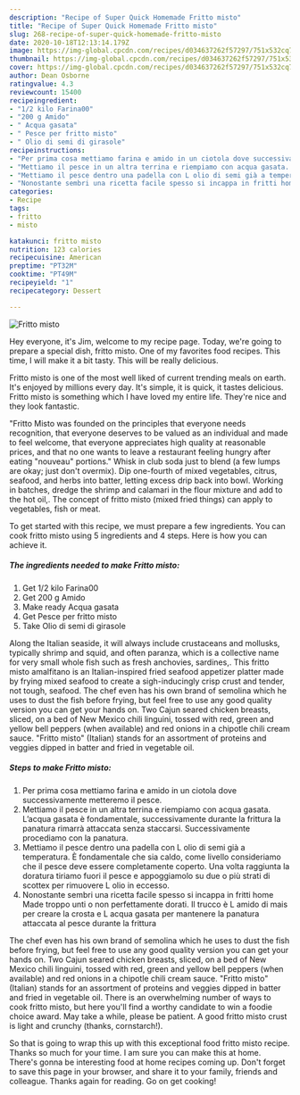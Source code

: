 ```yaml
---
description: "Recipe of Super Quick Homemade Fritto misto"
title: "Recipe of Super Quick Homemade Fritto misto"
slug: 268-recipe-of-super-quick-homemade-fritto-misto
date: 2020-10-18T12:13:14.179Z
image: https://img-global.cpcdn.com/recipes/d034637262f57297/751x532cq70/fritto-misto-recipe-main-photo.jpg
thumbnail: https://img-global.cpcdn.com/recipes/d034637262f57297/751x532cq70/fritto-misto-recipe-main-photo.jpg
cover: https://img-global.cpcdn.com/recipes/d034637262f57297/751x532cq70/fritto-misto-recipe-main-photo.jpg
author: Dean Osborne
ratingvalue: 4.3
reviewcount: 15400
recipeingredient:
- "1/2 kilo Farina00"
- "200 g Amido"
- " Acqua gasata"
- " Pesce per fritto misto"
- " Olio di semi di girasole"
recipeinstructions:
- "Per prima cosa mettiamo farina e amido in un ciotola dove successivamente metteremo il pesce."
- "Mettiamo il pesce in un altra terrina e riempiamo con acqua gasata. L’acqua gasata è fondamentale, successivamente durante la frittura la panatura rimarrà attaccata senza staccarsi. Successivamente procediamo con la panatura."
- "Mettiamo il pesce dentro una padella con L olio di semi già a temperatura. È fondamentale che sia caldo, come livello consideriamo che il pesce deve essere completamente coperto. Una volta raggiunta la doratura tiriamo fuori il pesce e appoggiamolo su due o più strati di scottex per rimuovere L olio in eccesso."
- "Nonostante sembri una ricetta facile spesso si incappa in fritti home Made troppo unti o non perfettamente dorati. Il trucco è L amido di mais per creare la crosta e L acqua gasata per mantenere la panatura attaccata al pesce durante la frittura"
categories:
- Recipe
tags:
- fritto
- misto

katakunci: fritto misto 
nutrition: 123 calories
recipecuisine: American
preptime: "PT32M"
cooktime: "PT49M"
recipeyield: "1"
recipecategory: Dessert

---
```



![Fritto misto](https://img-global.cpcdn.com/recipes/d034637262f57297/751x532cq70/fritto-misto-recipe-main-photo.jpg)

Hey everyone, it's Jim, welcome to my recipe page. Today, we're going to prepare a special dish, fritto misto. One of my favorites food recipes. This time, I will make it a bit tasty. This will be really delicious.

Fritto misto is one of the most well liked of current trending meals on earth. It's enjoyed by millions every day. It's simple, it is quick, it tastes delicious. Fritto misto is something which I have loved my entire life. They're nice and they look fantastic.

&#34;Fritto Misto was founded on the principles that everyone needs recognition, that everyone deserves to be valued as an individual and made to feel welcome, that everyone appreciates high quality at reasonable prices, and that no one wants to leave a restaurant feeling hungry after eating &#34;nouveau&#34; portions.&#34; Whisk in club soda just to blend (a few lumps are okay; just don&#39;t overmix). Dip one-fourth of mixed vegetables, citrus, seafood, and herbs into batter, letting excess drip back into bowl. Working in batches, dredge the shrimp and calamari in the flour mixture and add to the hot oil,. The concept of fritto misto (mixed fried things) can apply to vegetables, fish or meat.


To get started with this recipe, we must prepare a few ingredients. You can cook fritto misto using 5 ingredients and 4 steps. Here is how you can achieve it.

<!--inarticleads1-->

##### The ingredients needed to make Fritto misto:

1. Get 1/2 kilo Farina00
1. Get 200 g Amido
1. Make ready  Acqua gasata
1. Get  Pesce per fritto misto
1. Take  Olio di semi di girasole


Along the Italian seaside, it will always include crustaceans and mollusks, typically shrimp and squid, and often paranza, which is a collective name for very small whole fish such as fresh anchovies, sardines,. This fritto misto amalfitano is an Italian-inspired fried seafood appetizer platter made by frying mixed seafood to create a sigh-inducingly crisp crust and tender, not tough, seafood. The chef even has his own brand of semolina which he uses to dust the fish before frying, but feel free to use any good quality version you can get your hands on. Two Cajun seared chicken breasts, sliced, on a bed of New Mexico chili linguini, tossed with red, green and yellow bell peppers (when available) and red onions in a chipotle chili cream sauce. &#34;Fritto misto&#34; (Italian) stands for an assortment of proteins and veggies dipped in batter and fried in vegetable oil. 

<!--inarticleads2-->

##### Steps to make Fritto misto:

1. Per prima cosa mettiamo farina e amido in un ciotola dove successivamente metteremo il pesce.
1. Mettiamo il pesce in un altra terrina e riempiamo con acqua gasata. L’acqua gasata è fondamentale, successivamente durante la frittura la panatura rimarrà attaccata senza staccarsi. Successivamente procediamo con la panatura.
1. Mettiamo il pesce dentro una padella con L olio di semi già a temperatura. È fondamentale che sia caldo, come livello consideriamo che il pesce deve essere completamente coperto. Una volta raggiunta la doratura tiriamo fuori il pesce e appoggiamolo su due o più strati di scottex per rimuovere L olio in eccesso.
1. Nonostante sembri una ricetta facile spesso si incappa in fritti home Made troppo unti o non perfettamente dorati. Il trucco è L amido di mais per creare la crosta e L acqua gasata per mantenere la panatura attaccata al pesce durante la frittura


The chef even has his own brand of semolina which he uses to dust the fish before frying, but feel free to use any good quality version you can get your hands on. Two Cajun seared chicken breasts, sliced, on a bed of New Mexico chili linguini, tossed with red, green and yellow bell peppers (when available) and red onions in a chipotle chili cream sauce. &#34;Fritto misto&#34; (Italian) stands for an assortment of proteins and veggies dipped in batter and fried in vegetable oil. There is an overwhelming number of ways to cook fritto misto, but here you&#39;ll find a worthy candidate to win a foodie choice award. May take a while, please be patient. A good fritto misto crust is light and crunchy (thanks, cornstarch!). 

So that is going to wrap this up with this exceptional food fritto misto recipe. Thanks so much for your time. I am sure you can make this at home. There's gonna be interesting food at home recipes coming up. Don't forget to save this page in your browser, and share it to your family, friends and colleague. Thanks again for reading. Go on get cooking!
